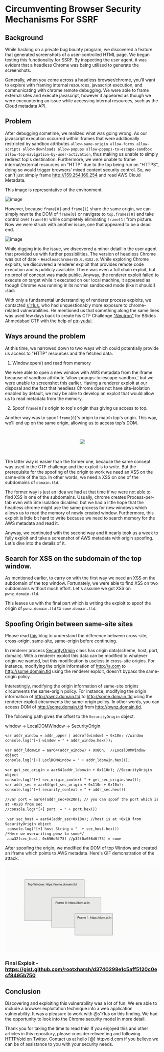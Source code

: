# Circumventing Browser Security Mechanisms For SSRF

## Background

While hacking on a private bug bounty program, we discovered a feature that generated screenshots of a user-controlled HTML page. We begun testing this functionality for SSRF. By inspecting the user agent, it was evident that a headless Chrome was being utilised to generate the screenshots.

Generally, when you come across a headless browser/chrome, you'll want to explore with framing internal resources, javascript execution, and communicating with chrome remote debugging. We were able to frame external sites and execute javascript, however it appeared as though we were encountering an issue while accessing internal resources, such as the Cloud metadata API.

## Problem

After debugging sometime, we realized what was going wrong. As our javascript execution occurred within iframes that were additionally restricted by sandbox attributes `allow-same-origin allow-forms allow-scripts allow-downloads allow-popups allow-popups-to-escape-sandbox allow-top-navigation-by-user-activation`, thus making us unable to simply redirect top's destination. Furthermore, we were unable to frame internal/external resources on "HTTP" due to the top being run on "HTTPS", doing so would trigger browsers' mixed content security control. So, we can't just simply frame http://169.254.169.254 and read AWS Cloud Metadata.

This image is representative of the environment.

![image](https://user-images.githubusercontent.com/21000421/145808770-fdadabc5-6560-446b-a00d-834dcec4d456.png)


However, because `frame[0]` and `frame[1]` share the same origin, we can simply rewrite the DOM of `frame[0]` or navigate to `top.frames[0]` and take control over `frame[0]` while completely eliminating `frame[1]` from picture. Now we were struck with another issue, one that appeared to be a dead end.

![image](https://user-images.githubusercontent.com/21000421/145808962-c70a6a17-6010-49ae-98d4-a851e9c6a135.png)


While digging into the issue, we discovered a minor detail in the user agent that provided us with further possibilities. The version of headless Chrome was out of date - `HeadlessChrome/85.0.4182.0`. While exploring Chrome exploits, we discovered a renderer exploit that provides remote code execution and is publicly available. There was even a full chain exploit, but no proof of concept was made public. Anyway, the renderer exploit failed to execute on target while it executed on our local machine, it appeared as though Chrome was running in its normal sandboxed mode (like it should!). :sad:

With only a fundamental understanding of renderer process exploits, we contacted [s1r1us](https://twitter.com/s1r1u5_), who had unquestionably more exposure to chrome-related vulnerabilities. He mentioned us that something along the same lines was used few days back to create his CTF Challenge ["Neutron"](https://twitter.com/S1r1u5_/status/1457193204655157251) for BSides Ahmedabad CTF with the help of [ptr-yudai](https://twitter.com/ptrYudai).

## Ways around the problem

At this time, we narrowed down to two ways which could potentially provide us access to "HTTP" resources and the fetched data.

1. Window.open() and read from memory

We were able to open a new window with AWS metadata from the iframe because of sandbox attribute 'allow-popups-to-escape-sandbox,' but we were unable to screenshot this earlier. Having a renderer exploit at our disposal and the fact that headless Chrome does not have site-isolation enabled by default, we may be able to develop an exploit that would allow us to read metadata from the memory.

2. Spoof `frame[0]`'s origin to top's origin thus giving us access to top.

Another way was to spoof `frame[0]`'s origin to match top's origin. This way, we'll end up on the same origin, allowing us to access top's DOM.

<br>
<p align="center">
<img src=https://i.imgflip.com/5vgmkv.jpg >
</p>
<br>

The latter way is easier than the former one, because the same concept was used in the CTF challenge and the exploit is to write. But the prerequisite for the spoofing of the origin to work we need an XSS on the same-site of the top. In other words, we need a XSS on one of the subdomains of `domain.tld`. 

The former way is just an idea we had at that time if we were not able to find XSS in one of the subdomains. Usually, chrome creates Process-per-tab even with Site Isolation disabled, but we had a little hope that the headless chrome might use the same process for new windows which allows us to read the memory of newly created window. Furthermore, this exploit is little bit hard to write because we need to search memory for the AWS metadata and read it.

Anyway, we continuted with the second way and it nearly took us a week to fully exploit and take a screenshot of AWS metadata with origin spoofing. Let's dive into the details of it.

## Search for XSS on the subdomain of the top window.
As mentioned earlier, to carry on with the first way we need an XSS on the subdomain of the top window. Fortunately, we were able to find XSS on two subdomains without much effort. Let's assume we got XSS on `pwnz.domain.tld`.

This leaves us with the final part which is writing the exploit to spoof the origin of `pwnz.domain.tld` to `some.domain.tld`.

## Spoofing Origin between same-site sites

Please read [this](https://web.dev/same-site-same-origin/) blog to understand the difference between cross-site, cross-origin, same-site, same-origin before continuing.

In renderer process [SecurityOrigin](https://source.chromium.org/chromium/chromium/src/+/main:third_party/blink/renderer/platform/weborigin/security_origin.h) class has origin data(scheme, host, port, domain). With a renderer exploit this data can be modified to whatever origin we wanted, but this modification is useless in cross-site origins. For instance, modifying the origin information of http://a.com to http://some.domain.tld using the renderer exploit, doesn't bypass the same-origin policy.

Interestingly, modifying the origin information of same-site origins circumvents the same-origin policy. For instance, modifying the origin information of http://pwnz.domain.tld to http://some.domain.tld using the renderer exploit circumvents the same-origin policy. In other words, you can access DOM of http://some.domain.tld from http://pwnz.domain.tld.


The following path gives the offset to the `SecurityOrigin` object.

window -> LocalDOMWindow -> SecurityOrigin

```javascript=
var addr_window = addr_upper | addrof(window) + 0x18n; //window
console.log("[+] window = " + addr_window.hex());

var addr_ldomwin = aar64(addr_window) + 0x80n;  //LocalDOMWindow object
console.log("[+] LoclDOMWindow = " + addr_ldomwin.hex());

var get_sec_origin = aar64(addr_ldomwin + 0x110n); //SecurityOrigin object
console.log("[+] sec_origin_context " + get_sec_origin.hex());
var addr_sec = aar64(get_sec_origin + 0x110n + 0x10n);
console.log("[+] security_context = " + addr_sec.hex())

//var port = aar64(addr_sec+0x20n); // you can spoof the port which is at +0x20 from sec
//console.log("[+] port  = " + port.hex())

 var sec_host = aar64(addr_sec+0x18n); //host is at +0x18 from SecurityOrigin object
 console.log("[+] host String = "  + sec_host.hex())
/*Here we overwriting pwnz to some*/
 aaw32(sec_host, 0x656d6f73) //p32(0x656d6f73) = some
```

After spoofing the origin, we modified the DOM of top Window and created an iframe which points to AWS metadata. Here's GIF demonstration of the attack.

![image](screenshots/chrome-ssrf-poc.gif)

### Final Exploit - https://gist.github.com/rootxharsh/d3740298e1c5aff5120c0ecf8495b750

## Conclusion

Discovering and exploiting this vulnerability was a lot of fun. We ere able to include a browser exploitation technique into a web application vulnerability. It was a pleasure to work with @s1r1us on this finding. We had the opportunity to look into the Chrome security model in more detail.

Thank you for taking the time to read this! If you enjoyed this and other articles in this repository, please consider retweeting and following [HTTPVoid on Twitter](https://twitter.com/httpvoid0x2f). Contact us at hello [@] httpvoid.com if you believe we can be of assistance to you with your security needs.